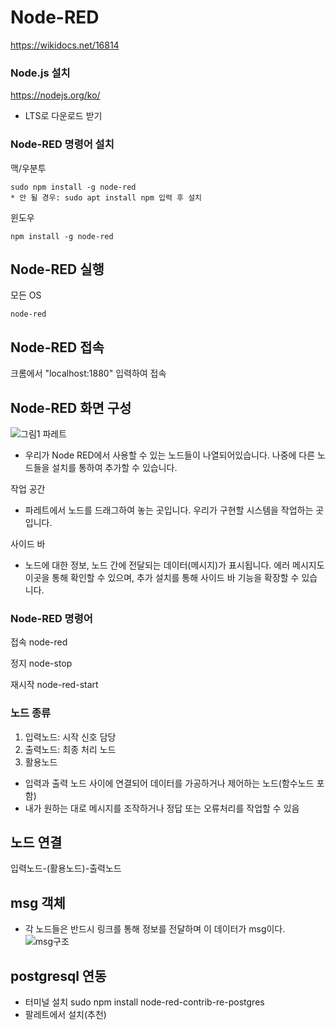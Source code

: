 # Node-RED

https://wikidocs.net/16814

### Node.js 설치
  https://nodejs.org/ko/
  * LTS로 다운로드 받기

### Node-RED 명령어 설치

  맥/우분투
  
    sudo npm install -g node-red
    * 안 될 경우: sudo apt install npm 입력 후 설치
    
  윈도우
  
    npm install -g node-red 
  
  
## Node-RED 실행
  모든 OS
  
    node-red
  
## Node-RED 접속
  크롬에서 "localhost:1880" 입력하여 접속
  
## Node-RED 화면 구성

![그림1](https://user-images.githubusercontent.com/80435502/147364279-93600011-b0e8-4631-97cc-93546acb4fa3.png)
  파레트
  - 우리가 Node RED에서 사용할 수 있는 노드들이 나열되어있습니다. 나중에 다른 노드들을 설치를 통하여 추가할 수 있습니다.
  
  작업 공간
  - 파레트에서 노드를 드래그하여 놓는 곳입니다. 우리가 구현할 시스템을 작업하는 곳입니다.
  
  사이드 바
  - 노드에 대한 정보, 노드 간에 전달되는 데이터(메시지)가 표시됩니다. 에러 메시지도 이곳을 통해 확인할 수 있으며, 추가 설치를 통해 사이드 바 기능을 확장할 수 있습니다.


### Node-RED 명령어
  접속
    node-red

  정지
    node-stop
    
  재시작
    node-red-start
  
  
### 노드 종류
1. 입력노드: 시작 신호 담당
2. 출력노드: 최종 처리 노드
3. 활용노드
  - 입력과 출력 노드 사이에 연결되어 데이터를 가공하거나 제어하는 노드(함수노드 포함)
  - 내가 원하는 대로 메시지를 조작하거나 정답 또는 오류처리를 작업할 수 있음

## 노드 연결
  입력노드-(활용노드)-출력노드
  
## msg 객체
  - 각 노드들은 반드시 링크를 통해 정보를 전달하며 이 데이터가 msg이다.
  ![msg구조](https://user-images.githubusercontent.com/80435502/147436918-9f40ed4b-2590-4bdf-b467-5e1a94dea417.png)

## postgresql 연동
  - 터미널 설치
     sudo npm install node-red-contrib-re-postgres
  - 팔레트에서 설치(추천)
    

